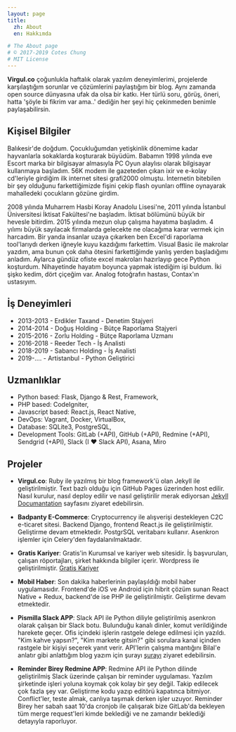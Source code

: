 ```yaml
---
layout: page
title:
  zh: About
  en: Hakkımda

# The About page
# © 2017-2019 Cotes Chung
# MIT License
---
```


**Virgul.co** çoğunlukla haftalık olarak yazılım deneyimlerimi, projelerde karşılaştığım sorunlar ve çözümlerini paylaştığım bir blog.
Aynı zamanda open source dünyasına ufak da olsa bir katkı. Her türlü soru, görüş, öneri, hatta 'şöyle bi fikrim var ama..' dediğin her şeyi
hiç çekinmeden benimle paylaşabilirsin.


## Kişisel Bilgiler
  Balıkesir'de doğdum. Çocukluğumdan yetişkinlik dönemime kadar hayvanlarla sokaklarda koşturarak büyüdüm. 
  Babamın 1998 yılında eve Escort marka bir bilgisayar almasıyla PC Oyun alaylısı olarak bilgisayar kullanmaya başladım.
  56K modem ile gazeteden çıkan ixir ve e-kolay cd'leriyle girdiğim ilk internet sitesi grafi2000 olmuştu. İnternetin bitebilen bir şey olduğunu
  farkettiğimizde fişini çekip flash oyunları offline oynayarak mahalledeki çocukların gözüne girdim.

  2008 yılında Muharrem Hasbi Koray Anadolu Lisesi'ne, 2011 yılında İstanbul Üniversitesi İktisat Fakültesi'ne başladım. İktisat bölümünü büyük bir hevesle bitirdim. 2015 yılında mezun olup çalışma hayatıma
  başladım. 4 yılımı büyük sayılacak firmalarda gelecekte ne olacağıma karar vermek için harcadım. Bir yanda insanlar uzaya çıkarken ben Excel'di raporlama tool'larıydı derken iğneyle kuyu kazdığımı farkettim. Visual Basic ile makrolar yazdım, ama bunun çok daha ötesini farkettiğimde yanlış yerden başladığımı anladım. Aylarca gündüz ofiste excel makroları hazırlayıp gece Python koşturdum. Nihayetinde hayatım boyunca yapmak istediğim işi buldum. 
  İki şişko kedim, dört çiçeğim var. Analog fotoğrafın hastası, Contax'ın ustasıyım. 


## İş Deneyimleri
- 2013-2013 - Erdikler Taxand - Denetim Stajyeri
- 2014-2014 - Doğuş Holding - Bütçe Raporlama Stajyeri
- 2015-2016 - Zorlu Holding - Bütçe Raporlama Uzmanı
- 2016-2018 - Reeder Tech - İş Analisti
- 2018-2019 - Sabancı Holding - İş Analisti
- 2019-.... - Artistanbul - Python Geliştirici


## Uzmanlıklar
- Python based: Flask, Django & Rest, Framework,
- PHP based: CodeIgniter,
- Javascript based: React.js, React Native,
- DevOps: Vagrant, Docker, VirtualBox,
- Database: SQLite3, PostgreSQL,
- Development Tools: GitLab (+API), GitHub (+API), Redmine (+API), Sendgrid (+API), Slack (I ❤ Slack API), Asana, Miro


## Projeler
- **Virgul.co**: Ruby ile yazılmış bir blog framework'ü olan Jekyll ile geliştirilmiştir. Text bazlı olduğu için GitHub Pages üzerinden host edilir. 
Nasıl kurulur, nasıl deploy edilir ve nasıl geliştirilir merak ediyorsan [Jekyll Documantation](https://jekyllrb.com/) sayfasını ziyaret edebilirsin.

- **Badpanty E-Commerce**: Cryptocurrency ile alışverişi destekleyen C2C e-ticaret sitesi. Backend Django, frontend React.js ile geliştirilmiştir. Geliştirme devam etmektedir. PostgrSQL veritabanı kullanır. Asenkron işlemler için Celery'den faydalanılmaktadır.

- **Gratis Kariyer**: Gratis'in Kurumsal ve kariyer web sitesidir. İş başvuruları, çalışan röportajları, şirket hakkında bilgiler içerir. 
Wordpress ile geliştirilmiştir. [Gratis Kariyer](https://www.gratis.com/kariyer)

- **Mobil Haber**: Son dakika haberlerinin paylaşıldığı mobil haber uygulamasıdır. Frontend'de iOS ve Android için hibrit çözüm sunan React Native + Redux,
backend'de ise PHP ile geliştirilmiştir. Geliştirme devam etmektedir.

- **Pismilla Slack APP**: Slack API ile Python diliyle geliştirilmiş asenkron olarak çalışan bir Slack botu. Bulunduğu kanalı dinler, komut verildiğinde
harekete geçer. Ofis içindeki işlerin rastgele delege edilmesi için yazıldı. "Kim kahve yapsın?", "Kim markete gitsin?" gibi sorulara kanal içinden rastgele
bir kişiyi seçerek yanıt verir. API'lerin çalışma mantığını Bilal'e anlatır gibi anlattığım blog yazım için şurayı [şurayı](https://virgul.co/posts/api/) ziyaret edebilirsin.

- **Reminder Birey Redmine APP**: Redmine API ile Python dilinde geliştirilmiş Slack üzerinde çalışan bir reminder uygulaması. Yazılım şirketinde işleri yoluna koymak çok kolay bir şey değil. Takip edilecek çok fazla şey var. Geliştirme kodu yazıp editörü kapatınca bitmiyor. Conflict'ler, teste almak, canlıya taşımak derken işler uzuyor. Reminder Birey her sabah saat 10'da cronjob ile çalışarak bize GitLab'da bekleyen tüm merge request'leri kimde beklediği ve ne zamandır beklediği detayıyla raporluyor. 